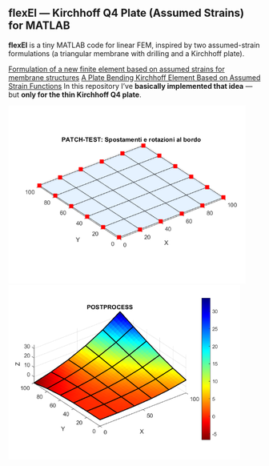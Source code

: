 ## flexEl — Kirchhoff Q4 Plate (Assumed Strains) for MATLAB

**flexEl** is a tiny MATLAB code for linear FEM, inspired by two assumed-strain formulations (a triangular membrane with drilling and a Kirchhoff plate). 

[Formulation of a new finite element based on assumed strains for membrane structures](https://link.springer.com/article/10.1007/s40091-019-00251-9)
[A Plate Bending Kirchhoff Element Based on Assumed Strain Functions](https://sanad.iau.ir/journal/jsm/Article/679586?jid=679586)
In this repository I’ve **basically implemented that idea** — but **only for the thin Kirchhoff Q4 plate**.

<img title="" src="imgs/mesh.png" alt="Testo alternativo" width="474"><img title="" src="imgs/results.png" alt="Testo alternativo" width="463">
